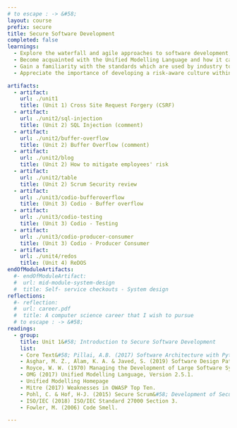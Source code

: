 ```yaml
---
# to escape : -> &#58;
layout: course
prefix: secure
title: Secure Software Development
completed: false
learnings:
  - Explore the waterfall and agile approaches to software development, with a focus on the implications of developing secure software using each.
  - Become acquainted with the Unified Modelling Language and how it can be used to support software development.
  - Gain a familiarity with the standards which are used by industry to develop secure software.
  - Appreciate the importance of developing a risk-aware culture within an organisation.

artifacts:
  - artifact:
    url: ./unit1
    title: (Unit 1) Cross Site Request Forgery (CSRF)
  - artifact:
    url: ./unit2/sql-injection
    title: (Unit 2) SQL Injection (comment)
  - artifact:
    url: ./unit2/buffer-overflow
    title: (Unit 2) Buffer Overflow (comment)
  - artifact:
    url: ./unit2/blog
    title: (Unit 2) How to mitigate employees' risk
  - artifact:
    url: ./unit2/table
    title: (Unit 2) Scrum Security review
  - artifact:
    url: ./unit3/codio-bufferoverflow
    title: (Unit 3) Codio - Buffer overflow
  - artifact:
    url: ./unit3/codio-testing
    title: (Unit 3) Codio - Testing
  - artifact:
    url: ./unit3/codio-producer-consumer
    title: (Unit 3) Codio - Producer Consumer
  - artifact:
    url: ./unit4/redos
    title: (Unit 4) ReDOS
endOfModuleArtifacts:
  #- endOfModuleArtifact:
  #  url: mid-module-system-design
  #  title: Self- service checkouts - System design
reflections:
  #- reflection:
  #  url: career.pdf
  #  title: A computer science career that I wish to pursue
  # to escape : -> &#58;
readings:
  - group:
    title: Unit 1&#58; Introduction to Secure Software Development
    list:
    - Core Text&#58; Pillai, A.B. (2017) Software Architecture with Python. Birmingham, UK. Packt Publishing Ltd. Chapters 1 & 6.
    - Asghar, M. Z., Alam, K. A. & Javed, S. (2019) Software Design Patterns Recommendation &#58; A Systematic Literature Review, 2019 International Conference on Frontiers of Information Technology.
    - Royce, W. W. (1970) Managing the Development of Large Software Systems.
    - OMG (2017) Unified Modelling Language, Version 2.5.1.
    - Unified Modelling Homepage
    - Mitre (2017) Weaknesses in OWASP Top Ten.
    - Pohl, C. & Hof, H-J. (2015) Secure Scrum&#58; Development of Secure Software with Scrum, in Proc. of the 9th International Conference on Emerging Security Information, Systems and Technologies.
    - ISO/IEC (2018) ISO/IEC Standard 27000 Section 3.
    - Fowler, M. (2006) Code Smell.

---
```


